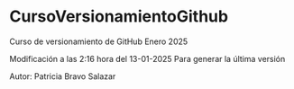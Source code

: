 # CursoVersionamientoGithub
Curso de versionamiento de GitHub Enero 2025

Modificación a las 2:16 hora del 13-01-2025
Para generar la última versión

Autor: Patricia Bravo Salazar